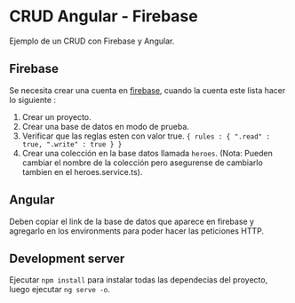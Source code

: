 # CRUD Angular - Firebase

Ejemplo de un CRUD con Firebase y Angular.

## Firebase

Se necesita crear una cuenta en [firebase](https://firebase.google.com/), cuando la cuenta este lista hacer lo siguiente :

1. Crear un proyecto.
2. Crear una base de datos en modo de prueba.
3. Verificar que las reglas esten con valor true. `{ rules : { ".read" : true, ".write" : true } }`
4. Crear una colección en la base datos llamada `heroes`. (Nota: Pueden cambiar el nombre de la colección pero asegurense de cambiarlo tambien en el heroes.service.ts).

## Angular

Deben copiar el link de la base de datos que aparece en firebase y agregarlo en los environments para poder hacer las peticiones HTTP.

## Development server

Ejecutar `npm install` para instalar todas las dependecias del proyecto, luego ejecutar `ng serve -o`.
